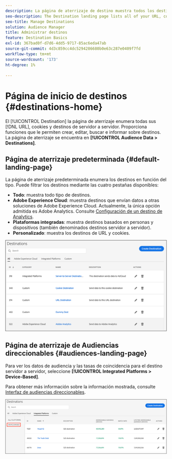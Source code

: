 ```yaml
---
description: La página de aterrizaje de destino muestra todos los destinos de servidor a servidor, las cookies y las direcciones URL. Proporciona funciones que le permiten crear, editar, buscar e informar sobre destinos. La página de aterrizaje se encuentra en Datos de audiencia > Destinos.
seo-description: The Destination landing page lists all of your URL, cookie, and server-to-server destinations. It provides features that let you create, edit, search for, and report on destinations. The landing page is located in Audience Data > Destinations.
seo-title: Manage Destinations
solution: Audience Manager
title: Administrar destinos
feature: Destination Basics
exl-id: 367bad0f-d7d6-4dd5-9717-85ac6eda47ab
source-git-commit: 4d3c859cc4dc5294286680b0e63c287e0409f7fd
workflow-type: tm+mt
source-wordcount: '173'
ht-degree: 1%

---
```


# Página de inicio de destinos {#destinations-home}

El [!UICONTROL Destination] la página de aterrizaje enumera todas sus [!DNL URL], cookies y destinos de servidor a servidor. Proporciona funciones que le permiten crear, editar, buscar e informar sobre destinos. La página de aterrizaje se encuentra en **[!UICONTROL Audience Data > Destinations]**.

## Página de aterrizaje predeterminada {#default-landing-page}

<!-- destinations-home.xml -->

La página de aterrizaje predeterminada enumera los destinos en función del tipo. Puede filtrar los destinos mediante las cuatro pestañas disponibles:

* **Todo**: muestra todo tipo de destinos.
* **Adobe Experience Cloud**: muestra destinos que envían datos a otras soluciones de Adobe Experience Cloud. Actualmente, la única opción admitida es Adobe Analytics. Consulte [Configuración de un destino de Analytics](/help/using/features/destinations/create-analytics-destination.md).
* **Plataformas integradas**: muestra destinos basados en personas y dispositivos (también denominados destinos servidor a servidor).
* **Personalizado**: muestra los destinos de URL y cookies.


![](assets/destinations-landing.png)

## Página de aterrizaje de Audiencias direccionables {#audiences-landing-page}

Para ver los datos de audiencia y las tasas de coincidencia para el destino servidor a servidor, seleccione **[!UICONTROL Integrated Platforms > Device-Based]**.

Para obtener más información sobre la información mostrada, consulte [Interfaz de audiencias direccionables](/help/using/features/addressable-audiences.md#addressable-audience-interface).

![](/help/using/features/assets/addressable-audiences-landing.png)
